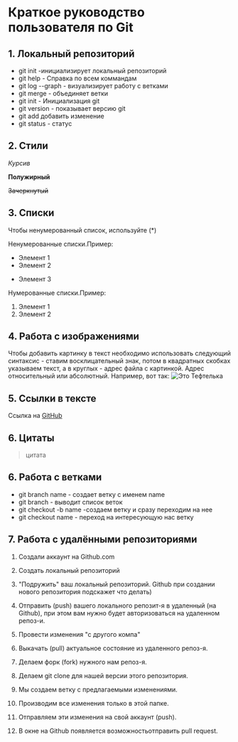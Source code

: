 # Краткое руководство пользователя по Git
## 1. Локальный репозиторий
* git init -инициализирует локальный репозиторий
* git help - Справка по всем коммандам
* git log --graph - визуализирует работу с ветками
* git merge - объединяет ветки 
* git init - Инициализация git
* git version - показывает версию git
* git add добавить изменение
* git status - статус
## 2. Стили
*Курсив*

**Полужирный**

~~Зачеркнутый~~
## 3. Списки
Чтобы ненумерованный список, используйте (*)

Ненумерованные списки.Пример:
* Элемент 1
* Элемент 2
+ Элемент 3

Нумерованные списки.Пример:
1. Элемент 1
2. Элемент 2
## 4. Работа с изображениями
Чтобы добавить картинку в текст необходимо использовать следующий синтаксис - ставим восклицательный знак, потом в квадратных скобках указываем текст, а в круглых - адрес файла с картинкой. Адрес относительный или абсолютный. Например, вот так:
![Это Тефтелька](Teftelka.jpg)

## 5. Ссылки в тексте
Ссылка на [GitHub](https://github.com/)
## 6. Цитаты
> цитата
## 6. Работа с ветками
* git branch name - создает ветку с именем name
* git branch - выводит список веток
* git checkout -b name -создаем ветку и сразу переходим на нее
* git checkout name - переход на интересующую нас ветку
## 7. Работа с удалёнными репозиториями
1. Создали аккаунт на Github.com
2. Создать локальный репозиторий
3. "Подружить" ваш локальный репозиторий. Github при создании нового репозитория подскажет что делать)
4. Отправить (push) вашего локального репозит-я в удаленный (на Github), при этом вам нужно будет авторизоваться на удаленном репоз-и.
5. Провести изменения "с другого компа"
6. Выкачать (pull) актуальное состояние из удаленного репоз-я.


1. Делаем форк (fork) нужного нам репоз-я.
2. Делаем git clone для нашей версии этого репозитория.
3. Мы создаем ветку с предлагаемыми изменениями.
4. Производим все изменения только в этой папке.
5. Отправляем эти изменения на свой аккаунт (push).
6. В окне на Github появляется возможностьотправить pull request.